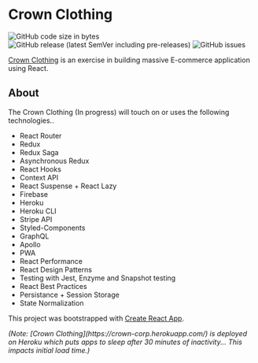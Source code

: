 Crown Clothing
==============
![GitHub code size in bytes](https://img.shields.io/github/languages/code-size/coreybailey07/crown-clothing)
![GitHub release (latest SemVer including pre-releases)](https://img.shields.io/github/v/release/coreybailey07/crown-clothing?include_prereleases)
![GitHub issues](https://img.shields.io/github/issues/coreybailey07/crown-clothing)

[Crown Clothing](https://crown-corp.herokuapp.com/) is an exercise in building massive E-commerce application using React.

## About

The Crown Clothing (In progress) will touch on or uses the following technologies..
- React Router
- Redux
- Redux Saga
- Asynchronous Redux
- React Hooks
- Context API
- React Suspense + React Lazy
- Firebase
- Heroku
- Heroku CLI
- Stripe API
- Styled-Components
- GraphQL
- Apollo
- PWA
- React Performance
- React Design Patterns
- Testing with Jest, Enzyme and Snapshot testing
- React Best Practices
- Persistance + Session Storage
- State Normalization


This project was bootstrapped with [Create React App](https://github.com/facebook/create-react-app).

<p><em>(Note: [Crown Clothing](https://crown-corp.herokuapp.com/) is deployed on Heroku which puts apps to sleep after 30 minutes of inactivity... This impacts initial load time.)</em></p>
